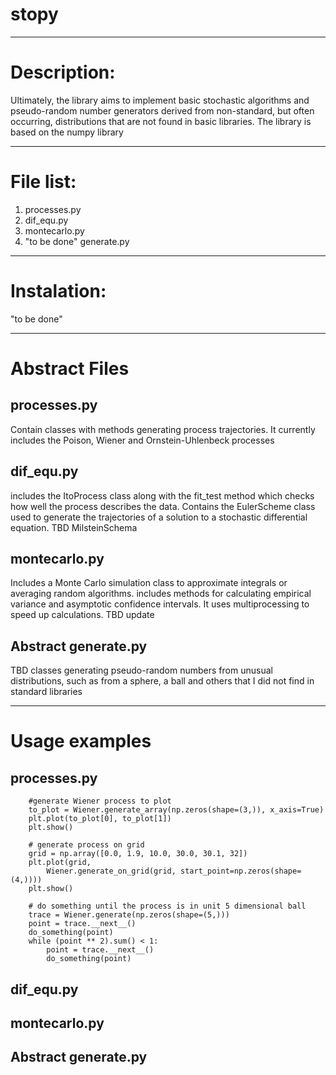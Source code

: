 # stopy

---
# Description:
Ultimately, the library aims to implement basic stochastic algorithms and pseudo-random number generators derived from non-standard, but often occurring, distributions that are not found in basic libraries. The library is based on the numpy library

---
# File list:
1.   processes.py
2.   dif_equ.py
3.   montecarlo.py
4.   "to be done" generate.py

---

# Instalation:
"to be done"

---
# Abstract Files
## processes.py
Contain classes with methods generating process trajectories. It currently includes the Poison, Wiener and Ornstein-Uhlenbeck processes
## dif_equ.py
includes the ItoProcess class along with the fit_test method which checks how well the process describes the data. Contains the EulerScheme class used to generate the trajectories of a solution to a stochastic differential equation. TBD MilsteinSchema
## montecarlo.py
Includes a Monte Carlo simulation class to approximate integrals or averaging random algorithms. includes methods for calculating empirical variance and asymptotic confidence intervals. It uses multiprocessing to speed up calculations. TBD update
## Abstract generate.py
TBD classes generating pseudo-random numbers from unusual distributions, such as from a sphere, a ball and others that I did not find in standard libraries

---

# Usage examples
## processes.py
        #generate Wiener process to plot
        to_plot = Wiener.generate_array(np.zeros(shape=(3,)), x_axis=True)
        plt.plot(to_plot[0], to_plot[1])
        plt.show()

        # generate process on grid
        grid = np.array([0.0, 1.9, 10.0, 30.0, 30.1, 32])
        plt.plot(grid,
            Wiener.generate_on_grid(grid, start_point=np.zeros(shape=(4,))))
        plt.show()

        # do something until the process is in unit 5 dimensional ball
        trace = Wiener.generate(np.zeros(shape=(5,)))
        point = trace.__next__()
        do_something(point)
        while (point ** 2).sum() < 1:
            point = trace.__next__()
            do_something(point)

## dif_equ.py

## montecarlo.py

## Abstract generate.py
